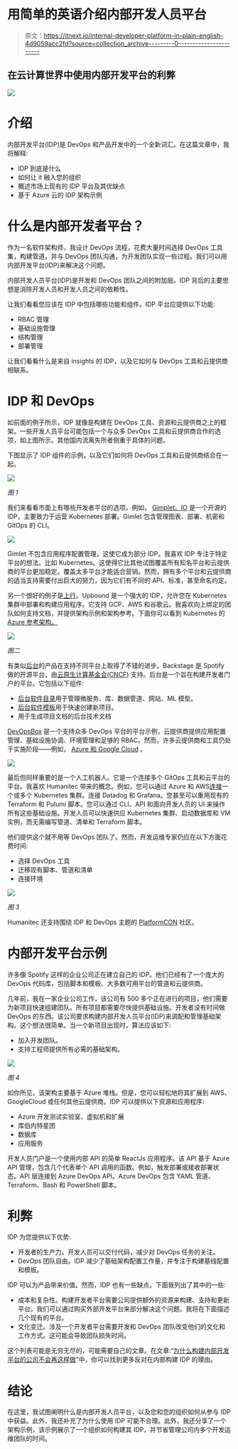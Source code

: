 # 用简单的英语介绍内部开发人员平台

> 原文：<https://itnext.io/internal-developer-platform-in-plain-english-4d9059acc2fd?source=collection_archive---------0----------------------->

## 在云计算世界中使用内部开发平台的利弊

![](img/70663dec8e523f0fd47813fbda369388.png)

# 介绍

内部开发平台(IDP)是 DevOps 和产品开发中的一个全新词汇。在这篇文章中，我将解释:

*   IDP 到底是什么
*   如何让 it 融入您的组织
*   概述市场上现有的 IDP 平台及其优缺点
*   基于 Azure 云的 IDP 架构示例

# 什么是内部开发者平台？

作为一名软件架构师，我设计 DevOps 流程，花费大量时间选择 DevOps 工具集，构建管道，并与 DevOps 团队沟通，为开发团队实现一些过程。我们可以用内部开发平台(IDP)来解决这个问题。

内部开发人员平台(IDP)是开发和 DevOps 团队之间的附加层。IDP 背后的主要思想是消除开发人员和开发人员之间的依赖性。

让我们看看您应该在 IDP 中包括哪些功能和组件。IDP 平台应提供以下功能:

*   RBAC 管理
*   基础设施管理
*   结构管理
*   部署管理

让我们看看什么是来自 insights 的 IDP，以及它如何与 DevOps 工具和云提供商相联系。

# IDP 和 DevOps

如前面的例子所示，IDP 就像是构建在 DevOps 工具、资源和云提供商之上的框架。一些开发人员平台可能包括一个与众多 DevOps 工具和云提供商合作的选项，如上图所示。其他国内流离失所者侧重于具体的问题。

下图显示了 IDP 组件的示例，以及它们如何将 DevOps 工具和云提供商结合在一起。

![](img/070f3b920596a46a2eeb68aae5fa485f.png)

*图 1*

我们来看看市面上有哪些开发者平台的选项。例如， [Gimplet。IO](https://github.com/gimlet-io) 是一个开源的 IDP，主要致力于运营 Kubernetes 部署。Gimlet 包含管理图表、部署、机密和 GitOps 的 CLI。

![](img/5f1473b28eddbd7fe822da370d7c7dc2.png)

Gimlet 不包含应用程序配置管理，这使它成为部分 IDP。我喜欢 IDP 专注于特定平台的想法。比如 Kubernetes。这使得它比其他试图覆盖所有知名平台和云提供商的平台更加稳定。覆盖太多平台才能适合营销。然而，拥有多个平台和云提供商的适当支持需要付出巨大的努力，因为它们有不同的 API、标准，甚至命名约定。

另一个很好的例子是[上行](https://www.upbound.io)。Upbound 是一个强大的 IDP，允许您在 Kubernetes 集群中部署和构建应用程序。它支持 GCP、AWS 和谷歌云。我喜欢向上绑定的团队如何支持文档，并提供架构示例和架构参考。下面你可以看到 Kubernetes 的 [Azure 参考架构。](https://github.com/upbound/platform-ref-azure)

![](img/5ee2a0a588b71978ebf24ef22ac65111.png)

*图二*

有类似[后台](https://github.com/backstage/backstage)的产品在支持不同平台上取得了不错的进步。Backstage 是 Spotify 做的开源平台，由[云原生计算基金会(CNCF)](https://www.cncf.io) 支持。后台是一个旨在构建开发者门户的平台。它包括以下组件:

*   [后台软件目录](https://backstage.io/docs/features/software-catalog/software-catalog-overview)用于管理微服务、库、数据管道、网站、ML 模型。
*   [后台软件模板](https://backstage.io/docs/features/software-templates/software-templates-index)用于快速创建新项目。
*   用于生成项目文档的后台技术文档

[DevOpsBox](https://www.devopsbox.io/profit-calculator) 是一个支持众多 DevOps 平台的平台示例，云提供商提供应用配置管理、基础设施协调、环境管理和足够的 RBAC。然而，许多云提供商和工具仍处于实施阶段——例如， [Azure 和 Google Cloud](https://www.devopsbox.io/profit-calculator) 。

![](img/cf8d8b21a940b3a4fa89a08a17887ca3.png)

最后但同样重要的是一个人工机器人。它是一个连接多个 GitOps 工具和云平台的平台。我喜欢 Humanitec 带来的概念。例如，您可以通过 Azure 和 AWS[连接](https://docs.humanitec.com/introduction/how-does-humanitec-integrate)一个或多个 Kubernetes 集群。连接 Datadog 和 Grafana。您甚至可以重用现有的 Terraform 和 Pulumi 脚本。您可以通过 CLI、API 和面向开发人员的 UI 来操作所有这些基础设施。开发人员可以快速供应 Kubernetes 集群、启动数据库和 VM 实例，而无需编写管道、清单和 Terraform 脚本。

他们提供这个就不用等 DevOps 团队了。然而，开发运维专家仍应在以下方面花费时间:

*   选择 DevOps 工具
*   迁移现有脚本、管道和清单
*   连接环境

![](img/824e1cc6e72bbb3a3d1a203ad176242e.png)

*图 3*

Humanitec 还支持围绕 IDP 和 DevOps 主题的 [PlatformCON](https://platformcon.com/) 社区。

# 内部开发平台示例

许多像 Spotify 这样的企业公司正在建立自己的 IDP。他们已经有了一个庞大的 DevOps 代码库，包括脚本和模板、大多数可用平台的管道和云提供商。

几年前，我在一家企业公司工作，该公司有 500 多个正在进行的项目，他们需要为新项目快速组建团队。所有项目都需要尽快提供基础设施。开发者没有时间做 DevOps 的东西。该公司要求构建内部开发人员平台(IDP)来调配和管理基础架构。这个想法很简单。当一个新项目出现时，算法应该如下:

*   加入开发团队。
*   支持工程师提供所有必需的基础架构。

![](img/8e1e3287c2b8ab7d6495c43387e87a4d.png)

*图 4*

如你所见，该架构主要基于 Azure 堆栈。但是，您可以轻松地将其扩展到 AWS、GoogleCloud 或任何其他云提供商。IDP 可以提供以下资源和应用程序:

*   Azure 开发测试实验室、虚拟机和扩展
*   库伯内特星团
*   数据库
*   应用服务

开发人员门户是一个使用内部 API 的简单 ReactJs 应用程序。该 API 基于 Azure API 管理，包含几个代表单个 API 调用的函数。例如，触发部署或接收部署状态。API 层连接到 Azure DevOps API。Azure DevOps 包含 YAML 管道、Terraform、Bash 和 PowerShell 脚本。

# 利弊

IDP 为您提供以下优势:

*   开发者的生产力。开发人员可以交付代码，减少对 DevOps 任务的关注。
*   DevOps 团队自由。IDP 减少了基础架构配置工作量，并专注于构建基线配置和模板。

IDP 可以为产品带来价值。然而，IDP 也有一些缺点。下面我列出了其中的一些:

*   成本和复杂性。构建开发者平台需要公司提供额外的资源来构建、支持和更新平台。我们可以通过购买外部开发平台来部分解决这个问题。我将在下面描述几个现有的平台。
*   文化变迁。涉及一个开发者平台需要开发和 DevOps 团队改变他们的文化和工作方式。这可能会导致团队损失时间。

这个列表可能是无穷无尽的，可能需要自己的文章。在文章:“[为什么构建内部开发平台的公司不会再这样做](https://www.bunnyshell.com/blog/companies-build-internal-dev-platforms-pitfalls)”中，你可以找到更多反对在内部构建 IDP 的理由。

# 结论

在这里，我试图阐明什么是内部开发人员平台，以及您和您的组织如何从参与 IDP 中获益。此外，我还补充了为什么使用 IDP 可能不合理。此外，我还分享了一个架构示例，该示例展示了一个组织如何构建其 IDP，并节省管理公司内多个开发运维团队的时间。